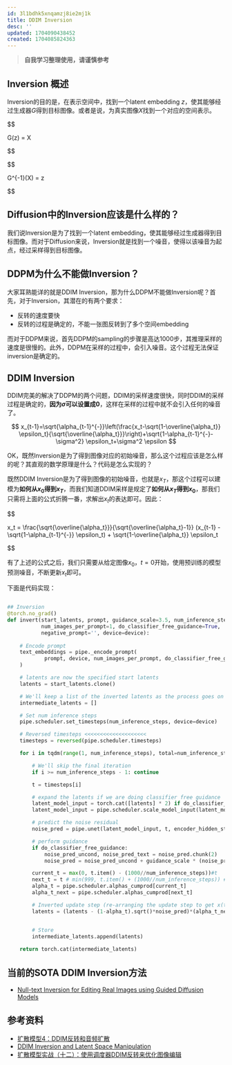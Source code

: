 ```yaml
---
id: 3l1bdhk5xnqamzj8ie2mj1k
title: DDIM Inversion
desc: ''
updated: 1704090438452
created: 1704085824363
---
```


> **自我学习整理使用，请谨慎参考**

## **Inversion 概述**

Inversion的目的是，在表示空间中，找到一个latent embedding $z$，使其能够经过生成器$G$得到目标图像。或者是说，为真实图像$X$找到一个对应的空间表示。

$$

G(z) = X 

$$

$$

G^{-1}(X) = z  

$$

## **Diffusion中的Inversion应该是什么样的？**

我们说Inversion是为了找到一个latent embedding，使其能够经过生成器得到目标图像。而对于Diffusion来说，Inversion就是找到一个噪音，使得以该噪音为起点，经过采样得到目标图像。



## **DDPM为什么不能做Inversion？**

大家耳熟能详的就是DDIM Inversion，那为什么DDPM不能做Inversion呢？首先，对于Inversion，其潜在的有两个要求：
* 反转的速度要快
* 反转的过程是确定的，不能一张图反转到了多个空间embedding

而对于DDPM来说，首先DDPM的sampling的步骤是高达1000步，其推理采样的速度是很慢的。此外，DDPM在采样的过程中，会引入噪音。这个过程无法保证inversion是确定的。




## **DDIM Inversion**

DDIM完美的解决了DDPM的两个问题，DDIM的采样速度很快，同时DDIM的采样过程是确定的，**因为$\sigma$可以设置成0**，这样在采样的过程中就不会引入任何的噪音了。

$$
x_{t-1}=\sqrt{\alpha_{t-1}^{-}}\left(\frac{x_t-\sqrt{1-\overline{\alpha_t}} \epsilon_t}{\sqrt{\overline{\alpha_t}}}\right)+\sqrt{1-\alpha_{t-1}^{-}-\sigma^2} \epsilon_t+\sigma^2 \epsilon
$$


OK，既然Inversion是为了得到图像对应的初始噪音，那么这个过程应该是怎么样的呢？其直观的数学原理是什么？代码是怎么实现的？

既然DDIM Inversion是为了得到图像的初始噪音，也就是$x_T$，那这个过程可以建模为**如何从$x_0$得到$x_T$**，而我们知道DDIM采样是规定了**如何从$x_T$得到$x_0$**，那我们只需将上面的公式折腾一番，求解出$x_t$的表达即可。因此：



$$

x_t = \frac{\sqrt{\overline{\alpha_t}}}{\sqrt{\overline{\alpha_t}-1}} (x_{t-1} - \sqrt{1-\alpha_{t-1}^{-}} \epsilon_t) + \sqrt{1-\overline{\alpha_t}} \epsilon_t

$$

有了上述的公式之后，我们只需要从给定图像$x_0$，$t=0$开始，使用预训练的模型预测噪音，不断更新$x_t$即可。


下面是代码实现：

```python

## Inversion
@torch.no_grad()
def invert(start_latents, prompt, guidance_scale=3.5, num_inference_steps=80,
           num_images_per_prompt=1, do_classifier_free_guidance=True,
           negative_prompt='', device=device):
  
    # Encode prompt
    text_embeddings = pipe._encode_prompt(
            prompt, device, num_images_per_prompt, do_classifier_free_guidance, negative_prompt
    )

    # latents are now the specified start latents
    latents = start_latents.clone()

    # We'll keep a list of the inverted latents as the process goes on
    intermediate_latents = []

    # Set num inference steps
    pipe.scheduler.set_timesteps(num_inference_steps, device=device)

    # Reversed timesteps <<<<<<<<<<<<<<<<<<<<
    timesteps = reversed(pipe.scheduler.timesteps)

    for i in tqdm(range(1, num_inference_steps), total=num_inference_steps-1):

        # We'll skip the final iteration
        if i >= num_inference_steps - 1: continue

        t = timesteps[i]

        # expand the latents if we are doing classifier free guidance
        latent_model_input = torch.cat([latents] * 2) if do_classifier_free_guidance else latents
        latent_model_input = pipe.scheduler.scale_model_input(latent_model_input, t)

        # predict the noise residual
        noise_pred = pipe.unet(latent_model_input, t, encoder_hidden_states=text_embeddings).sample

        # perform guidance
        if do_classifier_free_guidance:
            noise_pred_uncond, noise_pred_text = noise_pred.chunk(2)
            noise_pred = noise_pred_uncond + guidance_scale * (noise_pred_text - noise_pred_uncond)

        current_t = max(0, t.item() - (1000//num_inference_steps))#t
        next_t = t # min(999, t.item() + (1000//num_inference_steps)) # t+1
        alpha_t = pipe.scheduler.alphas_cumprod[current_t]
        alpha_t_next = pipe.scheduler.alphas_cumprod[next_t]

        # Inverted update step (re-arranging the update step to get x(t) (new latents) as a function of x(t-1) (current latents)
        latents = (latents - (1-alpha_t).sqrt()*noise_pred)*(alpha_t_next.sqrt()/alpha_t.sqrt()) + (1-alpha_t_next).sqrt()*noise_pred


        # Store
        intermediate_latents.append(latents)
            
    return torch.cat(intermediate_latents)

```



## **当前的SOTA DDIM Inversion方法**
* [Null-text Inversion for Editing Real Images using Guided Diffusion Models](https://arxiv.org/pdf/2211.09794.pdf)





## **参考资料**

* [扩散模型4：DDIM反转和音频扩散](https://zhuanlan.zhihu.com/p/666015077)
* [DDIM Inversion and Latent Space Manipulation](https://ucladeepvision.github.io/CS188-Projects-2023Winter/2022/03/27/team27-ddim-inversion.html)
* [扩散模型实战（十二）：使用调度器DDIM反转来优化图像编辑](https://zhuanlan.zhihu.com/p/668868277)